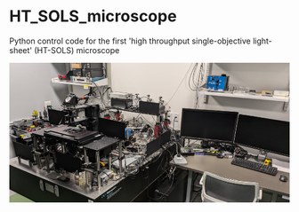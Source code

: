 # HT_SOLS_microscope
Python control code for the first 'high throughput single-objective light-sheet' (HT-SOLS) microscope

![social_preview](https://github.com/amsikking/HT_SOLS_microscope/blob/main/social_preview.png)
